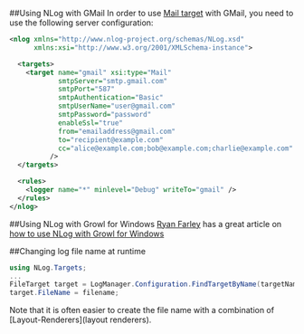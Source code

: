 ##Using NLog with GMail
In order to use [Mail target](Mail-target) with GMail, you need to use the following server configuration:
```xml
<nlog xmlns="http://www.nlog-project.org/schemas/NLog.xsd"
      xmlns:xsi="http://www.w3.org/2001/XMLSchema-instance">

  <targets>
    <target name="gmail" xsi:type="Mail"
            smtpServer="smtp.gmail.com"
            smtpPort="587"
            smtpAuthentication="Basic"
            smtpUserName="user@gmail.com"
            smtpPassword="password"
            enableSsl="true"
            from="emailaddress@gmail.com"
            to="recipient@example.com"
            cc="alice@example.com;bob@example.com;charlie@example.com"
          />
  </targets>

  <rules>
    <logger name="*" minlevel="Debug" writeTo="gmail" />
  </rules>
</nlog>
```

##Using NLog with Growl for Windows
[Ryan Farley](http://ryanfarley.com/blog/articles/about.aspx) has a great article on [how to use NLog with Growl for Windows](http://ryanfarley.com/blog/archive/2010/05/06/announcing-the-growl-for-windows-target-for-nlog.aspx)

##Changing log file name at runtime

```c#
using NLog.Targets;
...
FileTarget target = LogManager.Configuration.FindTargetByName(targetName) as FileTarget;
target.FileName = filename;
```

Note that it is often easier to create the file name with a combination of [Layout-Renderers](layout renderers).